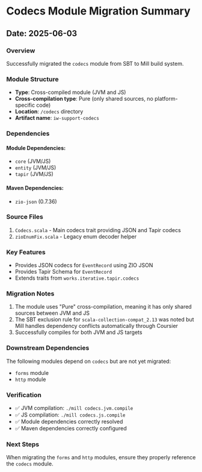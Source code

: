 # Codecs Module Migration Summary

## Date: 2025-06-03

### Overview
Successfully migrated the `codecs` module from SBT to Mill build system.

### Module Structure
- **Type**: Cross-compiled module (JVM and JS)
- **Cross-compilation type**: Pure (only shared sources, no platform-specific code)
- **Location**: `/codecs` directory
- **Artifact name**: `iw-support-codecs`

### Dependencies
#### Module Dependencies:
- `core` (JVM/JS)
- `entity` (JVM/JS)  
- `tapir` (JVM/JS)

#### Maven Dependencies:
- `zio-json` (0.7.36)

### Source Files
1. `Codecs.scala` - Main codecs trait providing JSON and Tapir codecs
2. `zioEnumFix.scala` - Legacy enum decoder helper

### Key Features
- Provides JSON codecs for `EventRecord` using ZIO JSON
- Provides Tapir Schema for `EventRecord`
- Extends traits from `works.iterative.tapir.codecs`

### Migration Notes
1. The module uses "Pure" cross-compilation, meaning it has only shared sources between JVM and JS
2. The SBT exclusion rule for `scala-collection-compat_2.13` was noted but Mill handles dependency conflicts automatically through Coursier
3. Successfully compiles for both JVM and JS targets

### Downstream Dependencies
The following modules depend on `codecs` but are not yet migrated:
- `forms` module
- `http` module

### Verification
- ✅ JVM compilation: `./mill codecs.jvm.compile`
- ✅ JS compilation: `./mill codecs.js.compile`
- ✅ Module dependencies correctly resolved
- ✅ Maven dependencies correctly configured

### Next Steps
When migrating the `forms` and `http` modules, ensure they properly reference the `codecs` module.